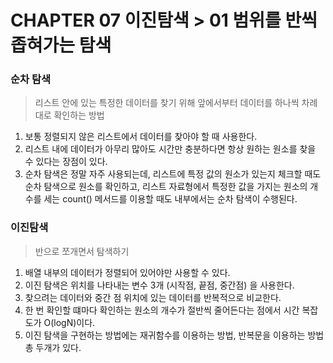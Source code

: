 # CHAPTER 07 이진탐색 > 01 범위를 반씩 좁혀가는 탐색

### 순차 탐색 
> 리스트 안에 있는 특정한 데이터를 찾기 위해 앞에서부터 데이터를 하나씩 차례대로 확인하는 방법 

1. 보통 정렬되지 않은 리스트에서 데이터를 찾아야 할 때 사용한다. 
2. 리스트 내에 데이터가 아무리 많아도 시간만 충분하다면 항상 원하는 원소를 찾을 수 있다는 장점이 있다. 
3. 순차 탐색은 정말 자주 사용되는데, 리스트에 특정 값의 원소가 있는지 체크할 때도 순차 탐색으로 원소를 확인하고, 리스트 자료형에서 특정한 값을 가지는 원소의 개수를 세는 count() 메서드를 이용할 때도 내부에서는 순차 탐색이 수행된다. 

### 이진탐색
> 반으로 쪼개면서 탐색하기 

1. 배열 내부의 데이터가 정렬되어 있어야만 사용할 수 있다. 
2. 이진 탐색은 위치를 나타내는 변수 3개 (시작점, 끝점, 중간점) 을 사용한다. 
3. 찾으려는 데이터와 중간 점 위치에 있는 데이터를 반복적으로 비교한다. 
4. 한 번 확인할 떄마다 확인하는 원소의 개수가 절반씩 줄어든다는 점에서 시간 복잡도가 O(logN)이다.
5. 이진 탐색을 구현하는 방법에는 재귀함수를 이용하는 방법, 반복문을 이용하는 방법 총 두개가 있다. 
